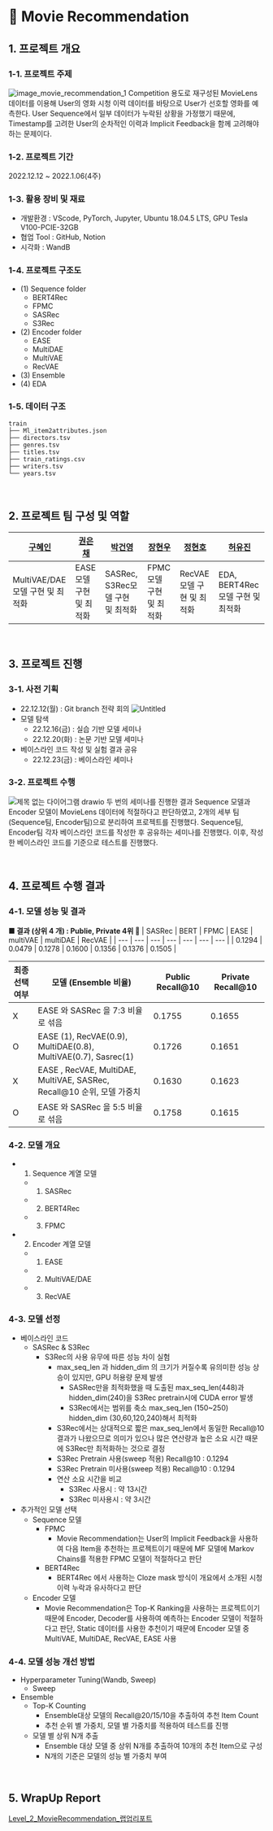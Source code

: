 # :movie_camera: Movie Recommendation

## 1. 프로젝트 개요

### 1-1. 프로젝트 주제
![image_movie_recommendation_1](https://user-images.githubusercontent.com/79534756/206973144-f99f537b-2d5f-477e-9184-c35eacb8706b.JPG)
Competition 용도로 재구성된 MovieLens 데이터를 이용해 User의 영화 시청 이력 데이터를 바탕으로 User가 선호할 영화를 예측한다. User Sequence에서 일부 데이터가 누락된 상황을 가정했기 때문에, Timestamp를 고려한 User의 순차적인 이력과 Implicit Feedback을 함께 고려해야 하는 문제이다.

### 1-2. 프로젝트 기간
2022.12.12 ~ 2022.1.06(4주)

### 1-3. 활용 장비 및 재료
- 개발환경 : VScode, PyTorch, Jupyter, Ubuntu 18.04.5 LTS, GPU Tesla V100-PCIE-32GB
- 협업 Tool : GitHub, Notion
- 시각화 : WandB

### 1-4. 프로젝트 구조도
- (1) Sequence folder
    - BERT4Rec
    - FPMC
    - SASRec
    - S3Rec
- (2) Encoder folder
    - EASE
    - MultiDAE
    - MultiVAE
    - RecVAE
- (3) Ensemble
- (4) EDA

### 1-5. 데이터 구조
```
train
├── Ml_item2attributes.json
├── directors.tsv
├── genres.tsv
├── titles.tsv
├── train_ratings.csv
├── writers.tsv
└── years.tsv
```

<br>

## 2. 프로젝트 팀 구성 및 역할
|[구혜인](https://github.com/hyein99?tab=repositories)|[권은채](https://github.com/dmscornjs)|[박건영](https://github.com/kuuneeee)|[장현우](https://github.com/jhu8802)|[정현호](https://github.com/Heiness)|[허유진](https://github.com/hobbang2)|
|----|----|----|----|----|----|
|MultiVAE/DAE 모델 구현 및 최적화|EASE모델 구현 및 최적화|SASRec, S3Rec모델 구현 및 최적화|FPMC 모델 구현 및 최적화|RecVAE 모델 구현 및 최적화|EDA, BERT4Rec 모델 구현 및 최적화|

<br>

## 3. 프로젝트 진행

### 3-1. 사전 기획
- 22.12.12(월) : Git branch 전략 회의
![Untitled](https://user-images.githubusercontent.com/49949138/215054280-ae1c99fc-212f-451c-880f-2e25469c1fab.png)
- 모델 탐색
    - 22.12.16(금) : 실습 기반 모델 세미나
    - 22.12.20(화) : 논문 기반 모델 세미나
- 베이스라인 코드 작성 및 실험 결과 공유
    - 22.12.23(금) : 베이스라인 세미나
      
### 3-2. 프로젝트 수행
![제목 없는 다이어그램 drawio](https://user-images.githubusercontent.com/49949138/215053398-cd6613a2-c352-4630-a69a-e4334805963c.png)
두 번의 세미나를 진행한 결과 Sequence 모델과 Encoder 모델이 MovieLens 데이터에 적절하다고 판단하였고, 2개의 세부 팀(Sequence팀, Encoder팀)으로 분리하여 프로젝트를 진행했다. Sequence팀, Encoder팀 각자 베이스라인 코드를 작성한 후 공유하는 세미나를 진행했다. 이후, 작성한 베이스라인 코드를 기준으로 테스트를 진행했다.

<br>

## 4. 프로젝트 수행 결과

### 4-1. 모델 성능 및 결과
**■ 결과 (상위 4 개) : Publie, Private 4위 🏅**
| SASRec | BERT | FPMC | EASE | multiVAE | multiDAE | RecVAE |
| --- | --- | --- | --- | --- | --- | --- |
| 0.1294 | 0.0479 | 0.1278 | 0.1600 | 0.1356 | 0.1376 | 0.1505 |

| 최종 선택 여부 | 모델 (Ensemble 비율) | Public Recall@10 | Private Recall@10 |
| --- | --- | --- | --- |
| X | EASE 와 SASRec 을 7:3 비율로 섞음  | 0.1755 | 0.1655 |
| O | EASE (1), RecVAE(0.9), MultiDAE(0.8), MultiVAE(0.7), Sasrec(1) | 0.1726 | 0.1651 |
| X | EASE , RecVAE, MultiDAE, MultiVAE, SASRec, Recall@10 순위, 모델 가중치 | 0.1630 | 0.1623 |
| O | EASE 와 SASRec 을 5:5 비율로 섞음  | 0.1758 | 0.1615 |

### 4-2. 모델 개요
- 1. Sequence 계열 모델
	- 1) SASRec
	- 2) BERT4Rec
	- 3) FPMC
- 2. Encoder 계열 모델
	- 1) EASE
	- 2) MultiVAE/DAE
	- 3) RecVAE

### 4-3. 모델 선정
- 베이스라인 코드
    - SASRec & S3Rec
        - S3Rec의 사용 유무에 따른 성능 차이 실험
            - max_seq_len 과 hidden_dim 의 크기가 커질수록 유의미한 성능 상승이 있지만, GPU 허용량 문제 발생
                - SASRec만을 최적화했을 때 도출된 max_seq_len(448)과 hidden_dim(240)을 S3Rec pretrain시에 CUDA error 발생
                - S3Rec에서는 범위를 축소 max_seq_len (150~250) hidden_dim (30,60,120,240)해서 최적화
            - S3Rec에서는 상대적으로 짧은 max_seq_len에서 동일한 Recall@10 결과가 나왔으므로 의미가 있으나 많은 연산량과 높은 소요 시간 때문에 S3Rec만 최적화하는 것으로 결정
            - S3Rec Pretrain 사용(sweep 적용) Recall@10 : 0.1294
            - S3Rec Pretrain 미사용(sweep 적용) Recall@10 : 0.1294
            - 연산 소요 시간을 비교
                - S3Rec 사용시 : 약 13시간
                - S3Rec 미사용시 : 약 3시간
- 추가적인 모델 선택
    - Sequence 모델
        - FPMC
            - Movie Recommendation는 User의 Implicit Feedback을 사용하여 다음 Item을 추천하는 프로젝트이기 때문에 MF 모델에 Markov Chains를 적용한 FPMC 모델이 적절하다고 판단
        - BERT4Rec
            - BERT4Rec 에서 사용하는 Cloze mask 방식이 개요에서 소개된 시청 이력 누락과 유사하다고 판단
    - Encoder 모델
        - Movie Recommendation은 Top-K Ranking을 사용하는 프로젝트이기 때문에 Encoder, Decoder를 사용하여 예측하는 Encoder 모델이 적절하다고 판단, Static 데이터를 사용한 추천이기 때문에 Encoder 모델 중 MultiVAE, MultiDAE, RecVAE, EASE 사용
	
### 4-4. 모델 성능 개선 방법
- Hyperparameter Tuning(Wandb, Sweep)
    - Sweep
- Ensemble
    - Top-K Counting
    	- Ensemble대상 모델의 Recall@20/15/10을 추출하여 추천 Item Count
    	- 추천 순위 별 가중치, 모델 별 가중치를 적용하여 테스트를 진행
    - 모델 별 상위 N개 추출
    	- Ensemble 대상 모델 중 상위 N개를 추출하여 10개의 추천 Item으로 구성
    	- N개의 기준은 모델의 성능 별 가중치 부여

<br>

## 5. WrapUp Report
[Level_2_MovieRecommendation_랩업리포트](https://www.notion.so/Level_2_MovieRecommendation_-c55d747e6dfb408ea7c378cba5576818)

